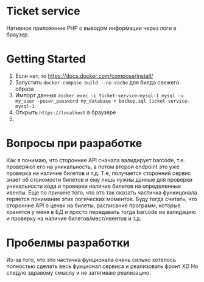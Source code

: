 # Ticket service
Нативное приложение PHP с выводом информации через логи в браузер. 

# Getting Started
1. Если нет, то https://docs.docker.com/compose/install/
2. Запустить `docker compose build --no-cache` для билда свежего образа
3. Импорт данных `docker exec -i ticket-service-mysql-1 mysql -u my_user -puser_password my_database < backup.sql
ticket-service-mysql-1`
4. Открыть `https://localhost` в браузере
5. 

# Вопросы при разработке
Как я понимаю, что сторонние API сначала валидирует barcode, т.е. проверяют его на уникальность, а потом второй endpoint это уже проверка на наличие билетов и т.д. Т.е, получается сторонний сервис знает об стоиомости билетов и ему лишь нужны данные для проверки уникальности кода и проверки наличие билетов на определенные ивенты. 
Еще по причине того, что это так сказать частичка функицонала теряется понимание этих логических моментов. Буду тогда считать, что сторонние API о ценах на билеты, расписание программ, которые хранятся у меня в БД и просто передавать тогда barcode на валидацию и проверку на наличие билетов/мест/ивентов и т.д.

# Пробелмы разработки
Из-за того, что это частичка фунционала очень сильно хотелось полностью сделать весь фукционал сервиса и реализовать фронт XD Но следую здравому смыслу и не затягиваю реализацию.
